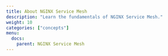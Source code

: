 ```yaml
---
title: About NGINX Service Mesh
description: "Learn the fundamentals of NGINX Service Mesh."
weight: 10
categories: ["concepts"]
menu:
  docs:
    parent: NGINX Service Mesh
---
```

